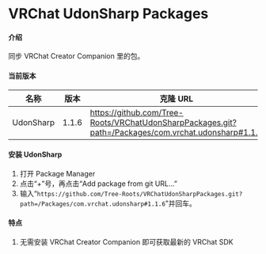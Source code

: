 # VRChat UdonSharp Packages

#### 介绍

同步 VRChat Creator Companion 里的包。

#### 当前版本

| 名称      | 版本  | 克隆 URL                                                                                |
| --------- | ----- | --------------------------------------------------------------------------------------- |
| UdonSharp | 1.1.6 | https://github.com/Tree-Roots/VRChatUdonSharpPackages.git?path=/Packages/com.vrchat.udonsharp#1.1.6 |

#### 安装 UdonSharp

1. 打开 Package Manager
2. 点击“+”号，再点击“Add package from git URL...”
3. 输入“`https://github.com/Tree-Roots/VRChatUdonSharpPackages.git?path=/Packages/com.vrchat.udonsharp#1.1.6`”并回车。

#### 特点

1. 无需安装 VRChat Creator Companion 即可获取最新的 VRChat SDK
